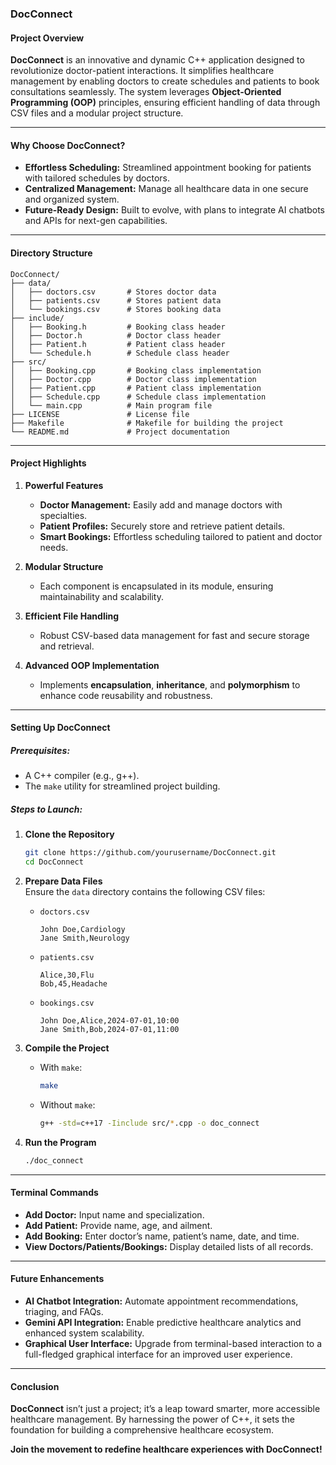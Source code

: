 ### **DocConnect**  

#### **Project Overview**  
**DocConnect** is an innovative and dynamic C++ application designed to revolutionize doctor-patient interactions. It simplifies healthcare management by enabling doctors to create schedules and patients to book consultations seamlessly. The system leverages **Object-Oriented Programming (OOP)** principles, ensuring efficient handling of data through CSV files and a modular project structure.  

---

#### **Why Choose DocConnect?**  
- **Effortless Scheduling:** Streamlined appointment booking for patients with tailored schedules by doctors.  
- **Centralized Management:** Manage all healthcare data in one secure and organized system.  
- **Future-Ready Design:** Built to evolve, with plans to integrate AI chatbots and APIs for next-gen capabilities.  

---

#### **Directory Structure**  
```
DocConnect/
├── data/
│   ├── doctors.csv       # Stores doctor data
│   ├── patients.csv      # Stores patient data
│   └── bookings.csv      # Stores booking data
├── include/
│   ├── Booking.h         # Booking class header
│   ├── Doctor.h          # Doctor class header
│   ├── Patient.h         # Patient class header
│   └── Schedule.h        # Schedule class header
├── src/
│   ├── Booking.cpp       # Booking class implementation
│   ├── Doctor.cpp        # Doctor class implementation
│   ├── Patient.cpp       # Patient class implementation
│   ├── Schedule.cpp      # Schedule class implementation
│   └── main.cpp          # Main program file
├── LICENSE               # License file
├── Makefile              # Makefile for building the project
└── README.md             # Project documentation
```  

---

#### **Project Highlights**  
1. **Powerful Features**  
   - **Doctor Management:** Easily add and manage doctors with specialties.  
   - **Patient Profiles:** Securely store and retrieve patient details.  
   - **Smart Bookings:** Effortless scheduling tailored to patient and doctor needs.  

2. **Modular Structure**  
   - Each component is encapsulated in its module, ensuring maintainability and scalability.  

3. **Efficient File Handling**  
   - Robust CSV-based data management for fast and secure storage and retrieval.  

4. **Advanced OOP Implementation**  
   - Implements **encapsulation**, **inheritance**, and **polymorphism** to enhance code reusability and robustness.  

---

#### **Setting Up DocConnect**  

##### **Prerequisites:**  
- A C++ compiler (e.g., g++).  
- The `make` utility for streamlined project building.  

##### **Steps to Launch:**  
1. **Clone the Repository**  
   ```bash
   git clone https://github.com/yourusername/DocConnect.git
   cd DocConnect
   ```  
2. **Prepare Data Files**  
   Ensure the `data` directory contains the following CSV files:  

   - `doctors.csv`  
     ```
     John Doe,Cardiology
     Jane Smith,Neurology
     ```  
   - `patients.csv`  
     ```
     Alice,30,Flu
     Bob,45,Headache
     ```  
   - `bookings.csv`  
     ```
     John Doe,Alice,2024-07-01,10:00
     Jane Smith,Bob,2024-07-01,11:00
     ```  

3. **Compile the Project**  
   - With `make`:  
     ```bash
     make
     ```  
   - Without `make`:  
     ```bash
     g++ -std=c++17 -Iinclude src/*.cpp -o doc_connect
     ```  

4. **Run the Program**  
   ```bash
   ./doc_connect
   ```  

---

#### **Terminal Commands**  
- **Add Doctor:** Input name and specialization.  
- **Add Patient:** Provide name, age, and ailment.  
- **Add Booking:** Enter doctor’s name, patient’s name, date, and time.  
- **View Doctors/Patients/Bookings:** Display detailed lists of all records.  

---

#### **Future Enhancements**  
- **AI Chatbot Integration:** Automate appointment recommendations, triaging, and FAQs.  
- **Gemini API Integration:** Enable predictive healthcare analytics and enhanced system scalability.  
- **Graphical User Interface:** Upgrade from terminal-based interaction to a full-fledged graphical interface for an improved user experience.  

---

#### **Conclusion**  
**DocConnect** isn’t just a project; it’s a leap toward smarter, more accessible healthcare management. By harnessing the power of C++, it sets the foundation for building a comprehensive healthcare ecosystem.  

**Join the movement to redefine healthcare experiences with DocConnect!**
